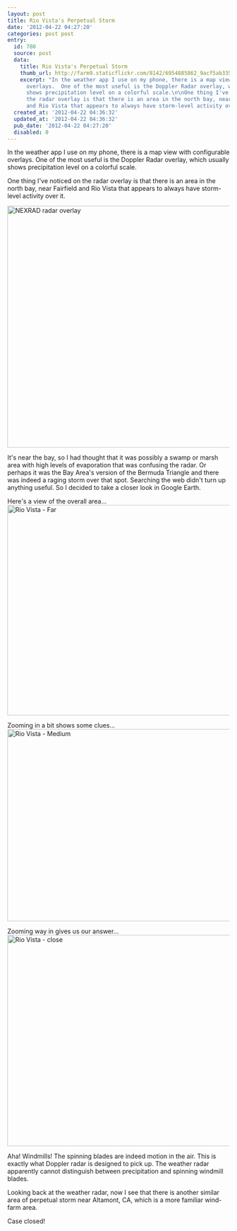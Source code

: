 ```yaml
---
layout: post
title: Rio Vista's Perpetual Storm
date: '2012-04-22 04:27:20'
categories: post post
entry:
  id: 780
  source: post
  data:
    title: Rio Vista's Perpetual Storm
    thumb_url: http://farm9.staticflickr.com/8142/6954885862_9acf5ab335_q.jpg
    excerpt: "In the weather app I use on my phone, there is a map view with configurable
      overlays.  One of the most useful is the Doppler Radar overlay, which usually
      shows precipitation level on a colorful scale.\n\nOne thing I've noticed on
      the radar overlay is that there is an area in the north bay, near Fairfield
      and Rio Vista that appears to always have storm-level activity over it.  \n"
  created_at: '2012-04-22 04:36:32'
  updated_at: '2012-04-22 04:36:32'
  pub_date: '2012-04-22 04:27:20'
  disabled: 0
---
```

In the weather app I use on my phone, there is a map view with configurable overlays.  One of the most useful is the Doppler Radar overlay, which usually shows precipitation level on a colorful scale.

One thing I've noticed on the radar overlay is that there is an area in the north bay, near Fairfield and Rio Vista that appears to always have storm-level activity over it.  

<a href="http://www.flickr.com/photos/thenobot/6954885862/" title="NEXRAD radar overlay by thenobot, on Flickr"><img src="http://farm9.staticflickr.com/8142/6954885862_9acf5ab335_z.jpg" width="640" height="547" alt="NEXRAD radar overlay"></a>

It's near the bay, so I had thought that it was possibly a swamp or marsh area with high levels of evaporation that was confusing the radar.  Or perhaps it was the Bay Area's version of the Bermuda Triangle and there was indeed a raging storm over that spot.  Searching the web didn't turn up anything useful.  So I decided to take a closer look in Google Earth.

Here's a view of the overall area...
<a href="http://www.flickr.com/photos/thenobot/6954897770/" title="Rio Vista - Far by thenobot, on Flickr"><img src="http://farm8.staticflickr.com/7108/6954897770_c89f403a7f_z.jpg" width="640" height="476" alt="Rio Vista - Far"></a>

Zooming in a bit shows some clues...
<a href="http://www.flickr.com/photos/thenobot/7100966993/" title="Rio Vista - Medium by thenobot, on Flickr"><img src="http://farm8.staticflickr.com/7044/7100966993_4b8a674191_z.jpg" width="548" height="435" alt="Rio Vista - Medium"></a>

Zooming way in gives us our answer...
<a href="http://www.flickr.com/photos/thenobot/7100966935/" title="Rio Vista - close by thenobot, on Flickr"><img src="http://farm9.staticflickr.com/8019/7100966935_b5fce8cf0f_z.jpg" width="639" height="478" alt="Rio Vista - close"></a>

Aha!  Windmills!  The spinning blades are indeed motion in the air.  This is exactly what Doppler radar is designed to pick up.  The weather radar apparently cannot distinguish between precipitation and spinning windmill blades.

Looking back at the weather radar, now I see that there is another similar area of perpetual storm near Altamont, CA, which is a more familiar wind-farm area.

Case closed!
